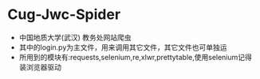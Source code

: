 # Cug-Jwc-Spider
- 中国地质大学(武汉) 教务处网站爬虫
- 其中的login.py为主文件，用来调用其它文件，其它文件也可单独运
- 所用到的模块有:requests,selenium,re,xlwr,prettytable,使用selenium记得装浏览器驱动
